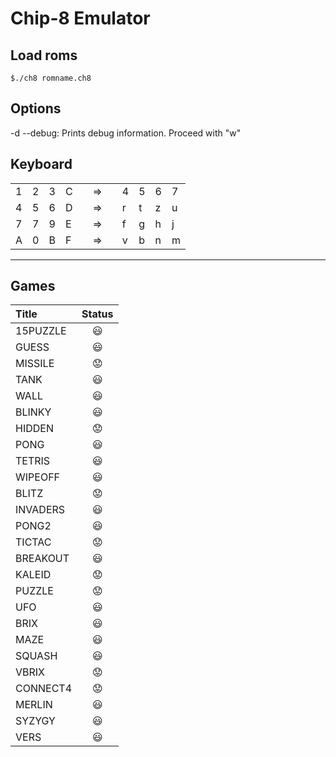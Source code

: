 # Chip-8 Emulator

## Load roms
```
$./ch8 romname.ch8
```

## Options
-d  --debug: Prints debug information. Proceed with "w"

## Keyboard


|   |   |   |   | |    |  |   |   |   |   |
|---|---|---|---|-|----|--|---|---|---|---|
| 1 | 2 | 3 | C | | => |  | 4 | 5 | 6 | 7 |
| 4 | 5 | 6 | D | | => |  | r | t | z | u |
| 7 | 7 | 9 | E | | => |  | f | g | h | j |
| A | 0 | B | F | | => |  | v | b | n | m |

***


## Games

| Title  | Status    |
|:--------|:---------:|
|15PUZZLE|    😃   |
|GUESS   |    😃   | 
|MISSILE |    😟   |
|TANK    |    😃   |
|WALL    |    😃   |
|BLINKY  |    😃   |
|HIDDEN  |    😟   |
|PONG    |    😃   |
|TETRIS  |    😃   |
|WIPEOFF |    😃   |
|BLITZ   |    😟   | 
|INVADERS|    😃   |
|PONG2   |    😃   |
|TICTAC  |    😟   |
|BREAKOUT|    😃   |
|KALEID  |    😟   |
|PUZZLE  |    😟   |
|UFO     |    😃   |
|BRIX    |    😃   |
|MAZE    |    😃   |
|SQUASH  |    😃   |
|VBRIX   |    😟   |
|CONNECT4|    😟   |
|MERLIN  |    😃   |
|SYZYGY  |    😃   |
|VERS    |    😃   |

